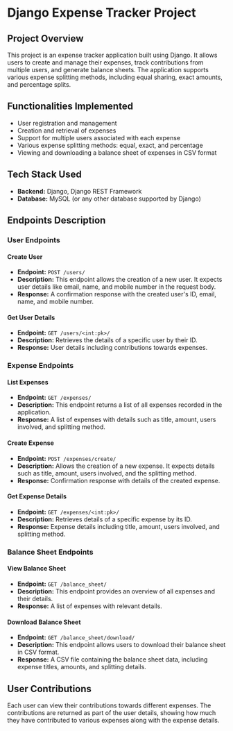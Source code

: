 # Django Expense Tracker Project


## Project Overview
This project is an expense tracker application built using Django. It allows users to create and manage their expenses, track contributions from multiple users, and generate balance sheets. The application supports various expense splitting methods, including equal sharing, exact amounts, and percentage splits.

## Functionalities Implemented
* User registration and management
* Creation and retrieval of expenses
* Support for multiple users associated with each expense
* Various expense splitting methods: equal, exact, and percentage
* Viewing and downloading a balance sheet of expenses in CSV format

## Tech Stack Used
* **Backend:** Django, Django REST Framework
* **Database:** MySQL (or any other database supported by Django)

## Endpoints Description

### User Endpoints

#### Create User
* **Endpoint:** `POST /users/`
* **Description:** This endpoint allows the creation of a new user. It expects user details like email, name, and mobile number in the request body.
* **Response:** A confirmation response with the created user's ID, email, name, and mobile number.

#### Get User Details
* **Endpoint:** `GET /users/<int:pk>/`
* **Description:** Retrieves the details of a specific user by their ID.
* **Response:** User details including contributions towards expenses.

### Expense Endpoints

#### List Expenses
* **Endpoint:** `GET /expenses/`
* **Description:** This endpoint returns a list of all expenses recorded in the application.
* **Response:** A list of expenses with details such as title, amount, users involved, and splitting method.

#### Create Expense
* **Endpoint:** `POST /expenses/create/`
* **Description:** Allows the creation of a new expense. It expects details such as title, amount, users involved, and the splitting method.
* **Response:** Confirmation response with details of the created expense.

#### Get Expense Details
* **Endpoint:** `GET /expenses/<int:pk>/`
* **Description:** Retrieves details of a specific expense by its ID.
* **Response:** Expense details including title, amount, users involved, and splitting method.

### Balance Sheet Endpoints

#### View Balance Sheet
* **Endpoint:** `GET /balance_sheet/`
* **Description:** This endpoint provides an overview of all expenses and their details.
* **Response:** A list of expenses with relevant details.

#### Download Balance Sheet
* **Endpoint:** `GET /balance_sheet/download/`
* **Description:** This endpoint allows users to download their balance sheet in CSV format.
* **Response:** A CSV file containing the balance sheet data, including expense titles, amounts, and splitting details.

## User Contributions
Each user can view their contributions towards different expenses. The contributions are returned as part of the user details, showing how much they have contributed to various expenses along with the expense details.

